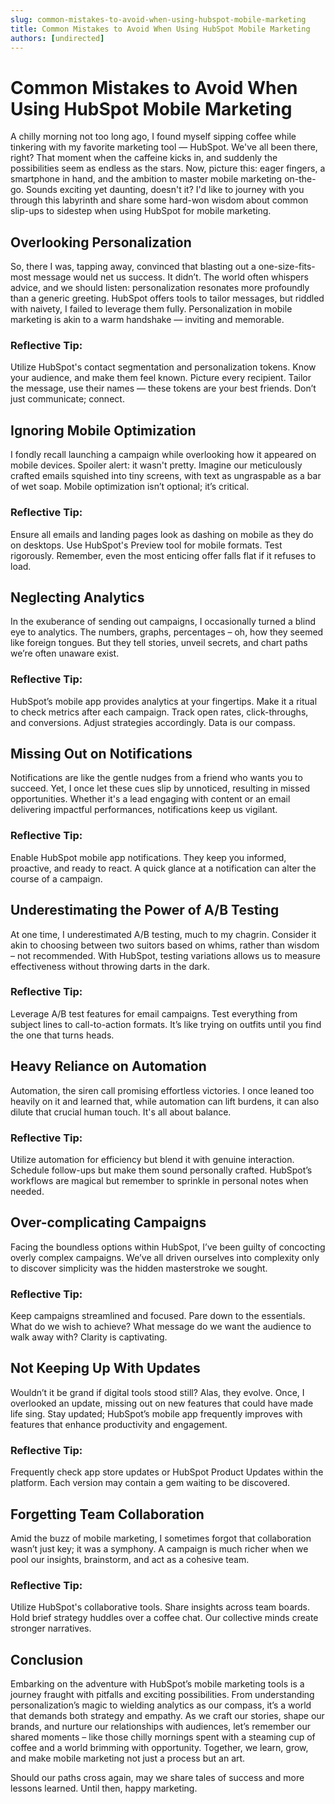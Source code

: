 ```yaml
---
slug: common-mistakes-to-avoid-when-using-hubspot-mobile-marketing
title: Common Mistakes to Avoid When Using HubSpot Mobile Marketing
authors: [undirected]
---
```


# Common Mistakes to Avoid When Using HubSpot Mobile Marketing

A chilly morning not too long ago, I found myself sipping coffee while tinkering with my favorite marketing tool — HubSpot. We've all been there, right? That moment when the caffeine kicks in, and suddenly the possibilities seem as endless as the stars. Now, picture this: eager fingers, a smartphone in hand, and the ambition to master mobile marketing on-the-go. Sounds exciting yet daunting, doesn't it? I'd like to journey with you through this labyrinth and share some hard-won wisdom about common slip-ups to sidestep when using HubSpot for mobile marketing.

## Overlooking Personalization

So, there I was, tapping away, convinced that blasting out a one-size-fits-most message would net us success. It didn’t. The world often whispers advice, and we should listen: personalization resonates more profoundly than a generic greeting. HubSpot offers tools to tailor messages, but riddled with naivety, I failed to leverage them fully. Personalization in mobile marketing is akin to a warm handshake — inviting and memorable.

### Reflective Tip:
Utilize HubSpot's contact segmentation and personalization tokens. Know your audience, and make them feel known. Picture every recipient. Tailor the message, use their names — these tokens are your best friends. Don’t just communicate; connect.

## Ignoring Mobile Optimization

I fondly recall launching a campaign while overlooking how it appeared on mobile devices. Spoiler alert: it wasn't pretty. Imagine our meticulously crafted emails squished into tiny screens, with text as ungraspable as a bar of wet soap. Mobile optimization isn’t optional; it’s critical.

### Reflective Tip:
Ensure all emails and landing pages look as dashing on mobile as they do on desktops. Use HubSpot's Preview tool for mobile formats. Test rigorously. Remember, even the most enticing offer falls flat if it refuses to load.

## Neglecting Analytics

In the exuberance of sending out campaigns, I occasionally turned a blind eye to analytics. The numbers, graphs, percentages – oh, how they seemed like foreign tongues. But they tell stories, unveil secrets, and chart paths we’re often unaware exist.

### Reflective Tip:
HubSpot’s mobile app provides analytics at your fingertips. Make it a ritual to check metrics after each campaign. Track open rates, click-throughs, and conversions. Adjust strategies accordingly. Data is our compass.

## Missing Out on Notifications

Notifications are like the gentle nudges from a friend who wants you to succeed. Yet, I once let these cues slip by unnoticed, resulting in missed opportunities. Whether it's a lead engaging with content or an email delivering impactful performances, notifications keep us vigilant.

### Reflective Tip:
Enable HubSpot mobile app notifications. They keep you informed, proactive, and ready to react. A quick glance at a notification can alter the course of a campaign.

## Underestimating the Power of A/B Testing

At one time, I underestimated A/B testing, much to my chagrin. Consider it akin to choosing between two suitors based on whims, rather than wisdom – not recommended. With HubSpot, testing variations allows us to measure effectiveness without throwing darts in the dark.

### Reflective Tip:
Leverage A/B test features for email campaigns. Test everything from subject lines to call-to-action formats. It’s like trying on outfits until you find the one that turns heads.

## Heavy Reliance on Automation

Automation, the siren call promising effortless victories. I once leaned too heavily on it and learned that, while automation can lift burdens, it can also dilute that crucial human touch. It's all about balance.

### Reflective Tip:
Utilize automation for efficiency but blend it with genuine interaction. Schedule follow-ups but make them sound personally crafted. HubSpot’s workflows are magical but remember to sprinkle in personal notes when needed.

## Over-complicating Campaigns

Facing the boundless options within HubSpot, I’ve been guilty of concocting overly complex campaigns. We’ve all driven ourselves into complexity only to discover simplicity was the hidden masterstroke we sought.

### Reflective Tip:
Keep campaigns streamlined and focused. Pare down to the essentials. What do we wish to achieve? What message do we want the audience to walk away with? Clarity is captivating.

## Not Keeping Up With Updates

Wouldn’t it be grand if digital tools stood still? Alas, they evolve. Once, I overlooked an update, missing out on new features that could have made life sing. Stay updated; HubSpot’s mobile app frequently improves with features that enhance productivity and engagement.

### Reflective Tip:
Frequently check app store updates or HubSpot Product Updates within the platform. Each version may contain a gem waiting to be discovered.

## Forgetting Team Collaboration

Amid the buzz of mobile marketing, I sometimes forgot that collaboration wasn’t just key; it was a symphony. A campaign is much richer when we pool our insights, brainstorm, and act as a cohesive team.

### Reflective Tip:
Utilize HubSpot's collaborative tools. Share insights across team boards. Hold brief strategy huddles over a coffee chat. Our collective minds create stronger narratives.

## Conclusion

Embarking on the adventure with HubSpot’s mobile marketing tools is a journey fraught with pitfalls and exciting possibilities. From understanding personalization’s magic to wielding analytics as our compass, it’s a world that demands both strategy and empathy. As we craft our stories, shape our brands, and nurture our relationships with audiences, let’s remember our shared moments – like those chilly mornings spent with a steaming cup of coffee and a world brimming with opportunity. Together, we learn, grow, and make mobile marketing not just a process but an art.

Should our paths cross again, may we share tales of success and more lessons learned. Until then, happy marketing.